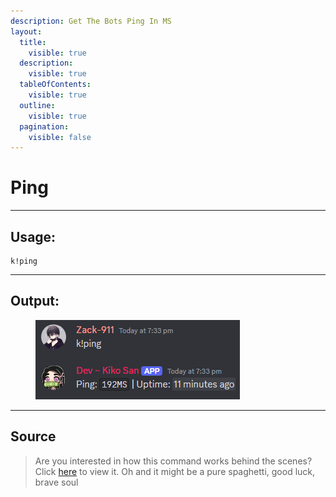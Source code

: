 ```yaml
---
description: Get The Bots Ping In MS
layout:
  title:
    visible: true
  description:
    visible: true
  tableOfContents:
    visible: true
  outline:
    visible: true
  pagination:
    visible: false
---
```


# Ping

***

## Usage:

```
k!ping
```

***

## Output:

<div align="left"><figure><img src="../../.gitbook/assets/Ping.png" alt=""><figcaption></figcaption></figure></div>

***

## Source

> Are you interested in how this command works behind the scenes? Click [here](https://github.com/Kiko-Labs/Kiko-San/blob/stable/src/Prefix%20Commands/Utility/Ping.js) to view it. Oh and it might be a pure spaghetti, good luck, brave soul
